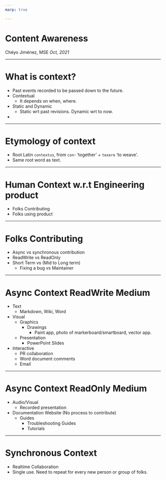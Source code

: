 ```yaml
---
marp: true

---
```


# Content Awareness

Chéyo Jiménez, MSE
_Oct, 2021_

---
# What is context?

* Past events recorded to be passed down to the future. 
* Contextual 
    * It depends on when, where. 
* Static and Dynamic
    * Static wrt past revisions. Dynamic wrt to now.
* 

---
# Etymology of context

- Root Latin `contextus`, from `con`- ‘together’ + `texere` ‘to weave’.
- Same root word as text.

---
# Human Context w.r.t Engineering product

* Folks Contributing
* Folks using product

---
# Folks Contributing

* Async vs synchronous contribution
* ReadWrite vs ReadOnly
* Short Term vs (Mid to Long term) 
    * Fixing a bug vs Maintainer 
---
# Async Context ReadWrite Medium 

* Text
    * Markdown, Wiki, Word
* Visual
    * Graphics
        * Drawings
            * Paint app, photo of markerboard/smartboard, vector app.
    * Presentation
        * PowerPoint Slides
* Interactive
    * PR collaboration
    * Word document comments
    * Email
---
# Async Context ReadOnly Medium 

* Audio/Visual
    * Recorded presentation
* Documentation Website (No process to contribute)
    * Guides
        * Troubleshooting Guides
        * Tutorials

---
# Synchronous Context
* Realtime Collaboration
* Single use. Need to repeat for every new person or group of folks. 

